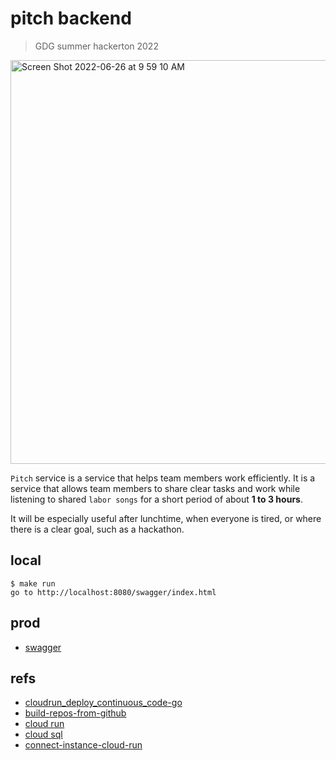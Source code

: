 # pitch backend
> GDG summer hackerton 2022

<img width="646" alt="Screen Shot 2022-06-26 at 9 59 10 AM" src="https://user-images.githubusercontent.com/37536298/175795455-914364af-f83e-45a7-81b8-e6e6440ddbca.png">


`Pitch` service is a service that helps team members work efficiently.
It is a service that allows team members to share clear tasks and work while listening to shared `labor songs` for a short period of about **1 to 3 hours**. 

It will be especially useful after lunchtime, when everyone is tired, or where there is a clear goal, such as a hackathon.


## local
```
$ make run
go to http://localhost:8080/swagger/index.html
```


## prod
- [swagger](https://pitch-backend-qytbbgth3q-du.a.run.app/swagger/index.html)


## refs

- [cloudrun_deploy_continuous_code-go](https://cloud.google.com/run/docs/quickstarts/deploy-continuously?hl=en_US#cloudrun_deploy_continuous_code-go)
- [build-repos-from-github](https://cloud.google.com/build/docs/automating-builds/build-repos-from-github)
- [cloud run](https://cloud.google.com/run/docs/quickstarts/deploy-continuously?hl=en_US)
- [cloud sql](https://cloud.google.com/sql/docs/mysql/connect-run)
- [connect-instance-cloud-run](https://cloud.google.com/sql/docs/mysql/connect-instance-cloud-run)
